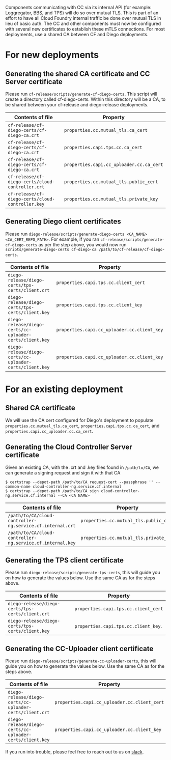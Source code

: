 Components communicating with CC via its internal API (for example: Loggregator, BBS, and TPS) will do so over mutual TLS.
This is part of an effort to have all Cloud Foundry internal traffic be done over mutual TLS in lieu of basic auth.
The CC and other components must now be configured with several new certificates to establish these mTLS connections.
For most deployments, use a shared CA between CF and Diego deployments.

# For new deployments

## Generating the shared CA certificate and CC Server certificate

Please run `cf-release/scripts/generate-cf-diego-certs`. This script will create a directory called cf-diego-certs.
Within this directory will be a CA, to be shared between your cf-release and diego-release deployments.

Contents of file                                 | Property
------------------------------------------------ | ---------
`cf-release/cf-diego-certs/cf-diego-ca.crt`      | `properties.cc.mutual_tls.ca_cert`
`cf-release/cf-diego-certs/cf-diego-ca.crt`      | `properties.capi.tps.cc.ca_cert`
`cf-release/cf-diego-certs/cf-diego-ca.crt`      | `properties.capi.cc_uploader.cc.ca_cert`
`cf-release/cf-diego-certs/cloud-controller.crt` | `properties.cc.mutual_tls.public_cert`
`cf-release/cf-diego-certs/cloud-controller.key` | `properties.cc.mutual_tls.private_key`

## Generating Diego client certificates
   
Please run `diego-release/scripts/generate-diego-certs <CA_NAME> <CA_CERT_REPO_PATH>`.  For example, if you ran `cf-release/scripts/generate-cf-diego-certs`
as per the step above, you would now run `scripts/generate-diego-certs cf-diego-ca /path/to/cf-release/cf-diego-certs`.

Contents of file                                         | Property
-------------------------------------------------------- | ---------
`diego-release/diego-certs/tps-certs/client.crt`         | `properties.capi.tps.cc.client_cert`
`diego-release/diego-certs/tps-certs/client.key`         | `properties.capi.tps.cc.client_key`
`diego-release/diego-certs/cc-uploader-certs/client.key` | `properties.capi.cc_uploader.cc.client_key`
`diego-release/diego-certs/cc-uploader-certs/client.key` | `properties.capi.cc_uploader.cc.client_key`


# For an existing deployment

## Shared CA certificate

We will use the CA cert configured for Diego's deployment to populate
`properties.cc.mutual_tls.ca_cert`, `properties.capi.tps.cc.ca_cert`, and `properties.capi.cc_uploader.cc.ca_cert`.

## Generating the Cloud Controller Server certificate

Given an existing CA, with the .crt and .key files found in `/path/to/CA`, we can generate a signing request and sign it with that CA

```
$ certstrap --depot-path /path/to/CA request-cert --passphrase '' --common-name cloud-controller-ng.service.cf.internal
$ certstrap --depot-path /path/to/CA sign cloud-controller-ng.service.cf.internal --CA <CA NAME>
```

Contents of file                                          | Property
--------------------------------------------------------- | ---------
`/path/to/CA/cloud-controller-ng.service.cf.internal.crt` | `properties.cc.mutual_tls.public_cert`
`/path/to/CA/cloud-controller-ng.service.cf.internal.key` | `properties.cc.mutual_tls.private_key`

## Generating the TPS client certificate

Please run `diego-release/scripts/generate-tps-certs`, this will guide you on how to generate the values below.
Use the same CA as for the steps above.

Contents of file                                 | Property
------------------------------------------------ | ---------
`diego-release/diego-certs/tps-certs/client.crt` | `properties.capi.tps.cc.client_cert`
`diego-release/diego-certs/tps-certs/client.key` | `properties.capi.tps.cc.client_key`.


## Generating the CC-Uploader client certificate

Please run `diego-release/scripts/generate-cc-uploader-certs`, this will guide you on how to generate the values below.
Use the same CA as for the steps above.

Contents of file                                         | Property
-------------------------------------------------------- | ---------
`diego-release/diego-certs/cc-uploader-certs/client.crt` | `properties.capi.cc_uploader.cc.client_cert`
`diego-release/diego-certs/cc-uploader-certs/client.key` | `properties.capi.cc_uploader.cc.client_key`



If you run into trouble, please feel free to reach out to us on [slack](https://cloudfoundry.slack.com/messages/capi/).
